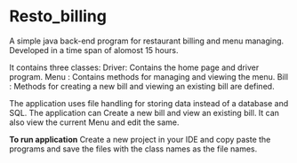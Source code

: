 # Resto_billing
A simple java back-end program for restaurant billing and menu managing. Developed in a time span of alomost 15 hours. 

It contains three classes:
  Driver: Contains the home page and driver program.
  Menu : Contains methods for managing and viewing the menu.
  Bill : Methods for creating a new bill and viewing an existing bill are defined.
  
The application uses file handling for storing data instead of a database and SQL.
The application can Create a new bill and view an existing bill.
It can also view the current Menu and edit the same.

**To run application**
Create a new project in your IDE and copy paste the programs and save the files with the class names as the file names.
